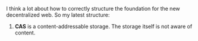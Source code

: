 I think a lot about how to correctly structure the foundation for the new decentralized web. So my latest structure:

1. **CAS** is a content-addressable storage. The storage itself is not aware of content.
